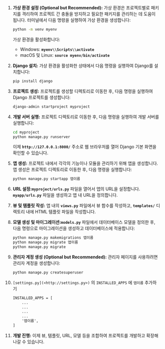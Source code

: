 
1. **가상 환경 설정 (Optional but Recommended):** 가상 환경은 프로젝트별로 패키지를 격리하여 프로젝트 간 충돌을 방지하고 필요한 패키지를 관리하는 데 도움이 됩니다. 터미널에서 다음 명령을 실행하여 가상 환경을 생성합니다:
    
    ```bash
    python -m venv myenv
    
    ```
    
    가상 환경을 활성화합니다:
    
    - Windows: **`myenv\\Scripts\\activate`**
    - macOS 및 Linux: **`source myenv/bin/activate`**
2. **Django 설치:** 가상 환경을 활성화한 상태에서 다음 명령을 실행하여 Django를 설치합니다:
    
    ```bash
    pip install django
    
    ```
    
3. **프로젝트 생성:** 프로젝트를 생성할 디렉토리로 이동한 후, 다음 명령을 실행하여 Django 프로젝트를 생성합니다:
    
    ```bash
    django-admin startproject myproject
    
    ```
    
4. **개발 서버 실행:** 프로젝트 디렉토리로 이동한 후, 다음 명령을 실행하여 개발 서버를 실행합니다:
    
    ```bash
    cd myproject
    python manage.py runserver
    
    ```
    
    이제 **`http://127.0.0.1:8000/`** 주소로 웹 브라우저를 열어 Django 기본 화면을 확인할 수 있습니다.
    
5. **앱 생성:** 프로젝트 내에서 각각의 기능이나 모듈을 관리하기 위해 앱을 생성합니다. 앱 생성은 프로젝트 디렉토리로 이동한 후, 다음 명령을 실행합니다:
    
    ```bash
    python manage.py startapp 앱이름
    
    ```
    
6. **URL 설정:`myproject/urls.py`** 파일을 열어서 앱의 URL을 설정합니다. **`myapp/urls.py`** 파일을 생성하고 앱 내 URL을 정의합니다.
    
7. **뷰 및 템플릿 작성:** 앱 내의 **`views.py`** 파일에서 뷰 함수를 작성하고, **`templates/`** 디렉토리 내에 HTML 템플릿 파일을 작성합니다.
    
8. **모델 생성 및 마이그레이션:`models.py`** 파일에서 데이터베이스 모델을 정의한 후, 다음 명령으로 마이그레이션을 생성하고 데이터베이스에 적용합니다:
    
    ```bash
    python manage.py makemigrations 앱이름
    python manage.py migrate 앱이름
    python manage.py migrate
    
    ```
    
9. **관리자 계정 생성 (Optional but Recommended):** 관리자 페이지를 사용하려면 관리자 계정을 생성합니다:
    
    ```bash
    python manage.py createsuperuser
    
    ```
    
10. `[settings.py](<http://settings.py>)` 의 `INSTALLED_APPS` 에 `앱이름` 추가하기
    
    ```markdown
    INSTALLED_APPS = [
        ...
        ...
        ...
        ...
        '앱이름',
    ]
    ```
    
11. **개발 진행:** 이제 뷰, 템플릿, URL, 모델 등을 조합하여 프로젝트를 개발하고 확장해 나갈 수 있습니다.